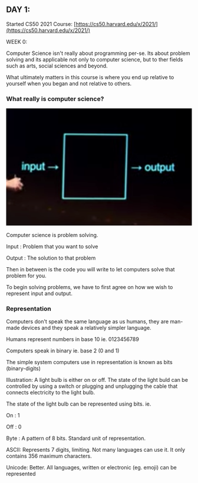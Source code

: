 ## DAY 1:

Started CS50 2021 Course: [https://cs50.harvard.edu/x/2021/](https://cs50.harvard.edu/x/2021/)

WEEK 0:

Computer Science isn't really about programming per-se. Its about problem solving and its applicable not only to computer science, but to ther fields such as arts, social sciences and beyond.

What ultimately matters in this course is where you end up relative to yourself when you began and not relative to others.

### What really is computer science?

![image showing input - box - output](./1.png)

Computer science is problem solving.

Input : Problem that you want to solve

Output : The solution to that problem

Then in between is the code you will write to let computers solve that problem for you.

To begin solving problems, we have to first agree on how we wish to represent input and output.

### Representation

Computers don't speak the same language as us humans, they are man-made devices and they speak a relatively simpler language.

Humans represent numbers in base 10 ie. 0123456789

Computers speak in binary ie. base 2 (0 and 1)

The simple system computers use in representation is known as bits (binary-digits)  

Illustration: A light bulb is either on or off. The state of the light buld can be controlled by using a switch or plugging and unplugging the cable that connects electricity to the light bulb.

The state of the light bulb can be represented using bits. ie.

On : 1

Off : 0

Byte : A pattern of 8 bits. Standard unit of representation.

ASCII: Represents 7 digits, limiting. Not many languages can use it. It only contains 356 maximum characters.

Unicode: Better. All languages, written or electronic (eg. emoji) can be represented
